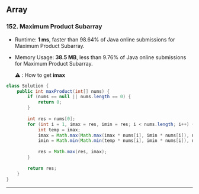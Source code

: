 ## Array 



### 152. Maximum Product Subarray

- Runtime: **1 ms**, faster than 98.64% of Java online submissions for Maximum Product Subarray.

- Memory Usage: **38.5 MB**, less than 9.76% of Java online submissions for Maximum Product Subarray.

  ⚠️ : How to get **imax**

```java
class Solution {
    public int maxProduct(int[] nums) {
        if (nums == null || nums.length == 0) {
            return 0;
        }
        
        int res = nums[0];
        for (int i = 1, imax = res, imin = res; i < nums.length; i++) {
            int temp = imax;
            imax = Math.max(Math.max(imax * nums[i], imin * nums[i]), nums[i]);
            imin = Math.min(Math.min(temp * nums[i], imin * nums[i]), nums[i]);
            
            res = Math.max(res, imax);
        }
        
        return res;
    }
}
```



---

   





​      